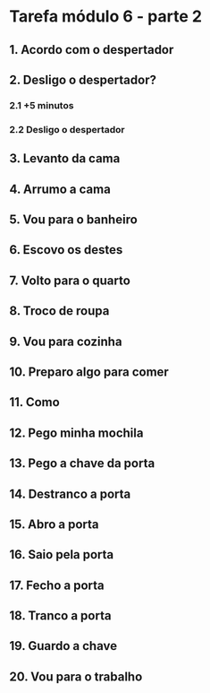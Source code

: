 # Tarefa módulo 6 - parte 2

## 1. Acordo com o despertador
## 2. Desligo o despertador? 
### 2.1 +5 minutos
### 2.2 Desligo o despertador
## 3. Levanto da cama
## 4. Arrumo a cama
## 5. Vou para o banheiro
## 6. Escovo os destes
## 7. Volto para o quarto
## 8. Troco de roupa
## 9. Vou para cozinha
## 10. Preparo algo para comer
## 11. Como
## 12. Pego minha mochila
## 13. Pego a chave da porta
## 14. Destranco a porta
## 15. Abro a porta
## 16. Saio pela porta
## 17. Fecho a porta
## 18. Tranco a porta
## 19. Guardo a chave
## 20. Vou para o trabalho